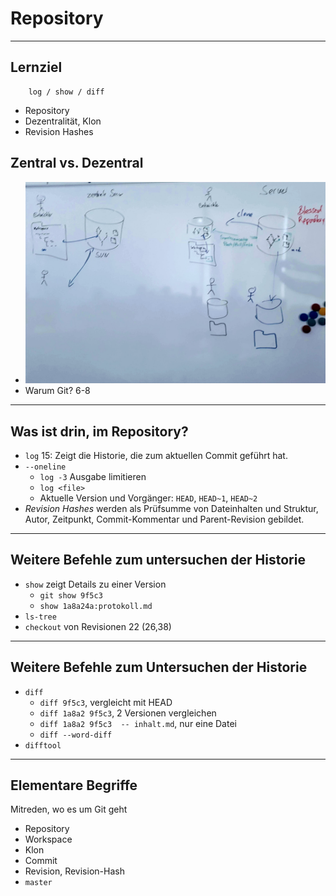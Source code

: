 # Repository

_________________________________________

## Lernziel

```
    log / show / diff
```

 * Repository
 * Dezentralität, Klon
 * Revision Hashes

## Zentral vs. Dezentral

 * ![Zentral vs. dezentral](abb/zentral-dezentral.jpg)
 * Warum Git? 6-8

_________________________________________
## Was ist drin, im Repository?

 * `log` 15: Zeigt die Historie, die zum aktuellen Commit geführt hat.
 * `--oneline`
     - `log -3` Ausgabe limitieren
     - `log <file>`
   - Aktuelle Version und Vorgänger: `HEAD`, `HEAD~1`, `HEAD~2`
 * *Revision Hashes* werden als Prüfsumme von Dateinhalten und Struktur, Autor, Zeitpunkt, Commit-Kommentar und Parent-Revision gebildet.

_________________________________________

##  Weitere Befehle zum untersuchen der Historie

   - `show` zeigt Details zu einer Version
      - `git show 9f5c3`
      - `show 1a8a24a:protokoll.md`
   - `ls-tree`
   - `checkout` von Revisionen 22 (26,38)
_________________________________________

##  Weitere Befehle zum Untersuchen der Historie

   - `diff`
      - `diff 9f5c3`, vergleicht mit HEAD
      - `diff 1a8a2 9f5c3`, 2 Versionen vergleichen
      - `diff 1a8a2 9f5c3  -- inhalt.md`, nur eine Datei
      - `diff --word-diff`
   - `difftool`

_________________________________________

## Elementare Begriffe

Mitreden, wo es um Git geht
   * Repository
   * Workspace
   * Klon
   * Commit
   * Revision, Revision-Hash
   * `master`

